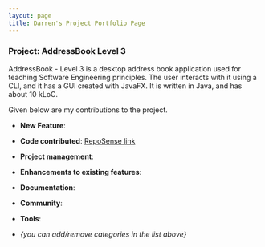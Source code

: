 ```yaml
---
layout: page
title: Darren's Project Portfolio Page
---
```


### Project: AddressBook Level 3

AddressBook - Level 3 is a desktop address book application used for teaching Software Engineering principles. The user interacts with it using a CLI, and it has a GUI created with JavaFX. It is written in Java, and has about 10 kLoC.

Given below are my contributions to the project.

* **New Feature**: 

* **Code contributed**: [RepoSense link]()

* **Project management**:

* **Enhancements to existing features**:

* **Documentation**:

* **Community**:
 
* **Tools**:
 
* _{you can add/remove categories in the list above}_
